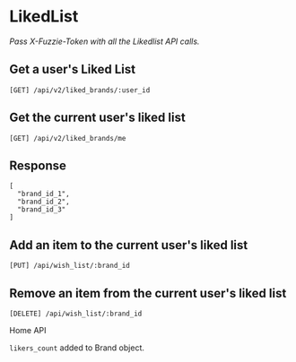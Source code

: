 LikedList
========

*Pass X-Fuzzie-Token with all the Likedlist API calls.*

Get a user's Liked List
----------------------

```
[GET] /api/v2/liked_brands/:user_id
```

Get the current user's liked list
--------------------------------

```
[GET] /api/v2/liked_brands/me
```

Response
--------

```
[
  "brand_id_1",
  "brand_id_2",
  "brand_id_3"
]
```


Add an item to the current user's liked list
-------------------------------------------

```
[PUT] /api/wish_list/:brand_id
```

Remove an item from the current user's liked list
------------------------------------------------

```
[DELETE] /api/wish_list/:brand_id
```

Home API

`likers_count` added to Brand object.
